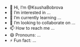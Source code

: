- 👋 Hi, I’m @KsushaBobrova
- 👀 I’m interested in ...
- 🌱 I’m currently learning ...
- 💞️ I’m looking to collaborate on ...
- 📫 How to reach me ...
- 😄 Pronouns: ...
- ⚡ Fun fact: ...

<!---
KsushaBobrova/KsushaBobrova is a ✨ special ✨ repository because its `README.md` (this file) appears on your GitHub profile.
You can click the Preview link to take a look at your changes.
--->
